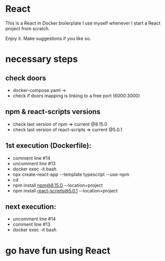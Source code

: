 # React
This is a React in Docker boilerplate I use myself whenever I start a React project from scratch.

Enjoy it. Make suggestions if you like so.

# necessary steps
## check doors
- docker-compose.yaml ->
- check if doors mapping is linking to a free port
(6000:3000)

## npm & react-scripts versions
- check last version of npm => current @8.15.0
- check last version of react-scripts => current @5.0.1

## 1st execution (Dockerfile):
- comment line #14 
- uncomment line #13
- docker exec -it <container name> bash
- npx create-react-app <app name> --template typescript --use-npm
- cd <app name>
- npm install npm@8.15.0 --location=project
- npm install react-scripts@5.0.1 --location=project

## next execution:
- uncomment line #14
- comment line #13
- docker exec -it <container name> bash

# go have fun using React
